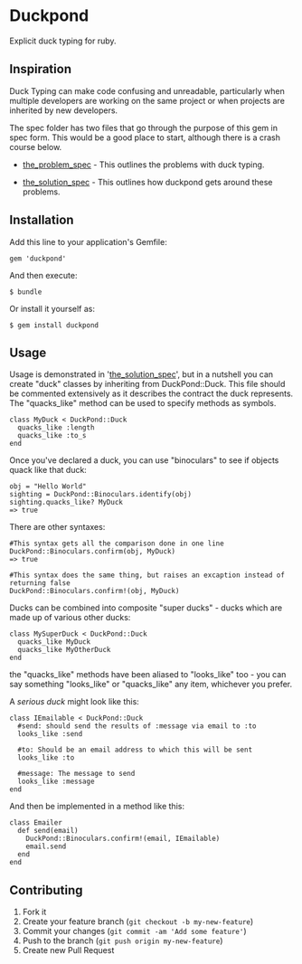 # Duckpond

Explicit duck typing for ruby.


## Inspiration

Duck Typing can make code confusing and unreadable, particularly 
when multiple developers are working on the same project or when 
projects are inherited by new developers. 

The spec folder has two files that go through the purpose of this gem
in spec form. This would be a good place to start, although there is a crash 
course below.

* [the_problem_spec](spec/the_problem_spec.rb) - This outlines the problems with duck typing.

* [the_solution_spec](spec/the_solution_spec.rb) - This outlines how duckpond gets around these problems.


## Installation

Add this line to your application's Gemfile:

    gem 'duckpond'

And then execute:

    $ bundle

Or install it yourself as:

    $ gem install duckpond


## Usage

Usage is demonstrated in '[the_solution_spec](spec/the_solution_spec.rb)', but in a nutshell you can create 
"duck" classes by inheriting from DuckPond::Duck. This file should be commented
extensively as it describes the contract the duck represents. The "quacks_like" method
can be used to specify methods as symbols. 

    class MyDuck < DuckPond::Duck
      quacks_like :length  
      quacks_like :to_s
    end

Once you've declared a duck, you can use "binoculars" to see if objects quack like
that duck:

    obj = "Hello World"
    sighting = DuckPond::Binoculars.identify(obj)
    sighting.quacks_like? MyDuck
    => true

There are other syntaxes:

    #This syntax gets all the comparison done in one line
    DuckPond::Binoculars.confirm(obj, MyDuck)
    => true

    #This syntax does the same thing, but raises an excaption instead of returning false 
    DuckPond::Binoculars.confirm!(obj, MyDuck)


Ducks can be combined into composite "super ducks" - ducks which are made up of various other ducks:

    class MySuperDuck < DuckPond::Duck
      quacks_like MyDuck
      quacks_like MyOtherDuck
    end

the "quacks_like" methods have been aliased to "looks_like" too - you can say something "looks_like" or "quacks_like" any item, 
whichever you prefer. 

A *serious duck* might look like this:

    class IEmailable < DuckPond::Duck
      #send: should send the results of :message via email to :to
      looks_like :send

      #to: Should be an email address to which this will be sent
      looks_like :to

      #message: The message to send
      looks_like :message
    end

And then be implemented in a method like this:

    class Emailer
      def send(email)
        DuckPond::Binoculars.confirm!(email, IEmailable)
        email.send
      end
    end


## Contributing

1. Fork it
2. Create your feature branch (`git checkout -b my-new-feature`)
3. Commit your changes (`git commit -am 'Add some feature'`)
4. Push to the branch (`git push origin my-new-feature`)
5. Create new Pull Request
